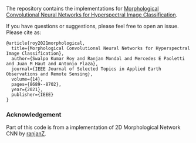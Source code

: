 The repository contains the implementations for [Morphological Convolutional Neural Networks for Hyperspectral Image Classification](https://ieeexplore.ieee.org/document/9451651).


If you have questions or suggestions, please feel free to open an issue. Please cite as:
```
@article{roy2021morphological,
  title={Morphological Convolutional Neural Networks for Hyperspectral Image Classification},
  author={Swalpa Kumar Roy and Ranjan Mondal and Mercedes E Paoletti and Juan M Haut and Antonio Plaza},
  journal={IEEE Journal of Selected Topics in Applied Earth Observations and Remote Sensing},
  volume={14},
  pages={8689--8702},
  year={2021},
  publisher={IEEE}
}

```
### Acknowledgement

Part of this code is from a implementation of 2D Morphological Network CNN by [ranjanZ](https://github.com/ranjanZ/2D-Morphological-Network).
